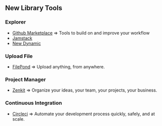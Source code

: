 ## New Library Tools

### Explorer

- [Github Marketplace](https://github.com/marketplace) => Tools to build on and improve your workflow
- [Jamstack](https://www.netlify.com/tags/jamstack/)
- [New Dynamic](https://www.thenewdynamic.org/)

### Upload File

- [FilePond](https://pqina.nl/filepond/) => Upload anything, from anywhere.

### Project Manager

- [Zenkit](https://zenkit.com/) => Organize your ideas, your team, your projects, your business.

### Continuous Integration

- [Circleci](https://circleci.com/) => Automate your development process quickly, safely, and at scale.
